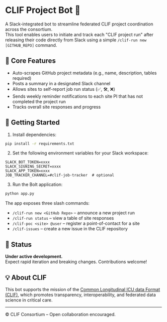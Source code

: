 # CLIF Project Bot 🤖

A Slack-integrated bot to streamline federated CLIF project coordination across the consortium.  
This tool enables users to initiate and track each "CLIF project run" after releasing their code directly from Slack using a simple `/clif-run new [GITHUB_REPO]` command.

## 🔧 Core Features
- Auto-scrapes GitHub project metadata (e.g., name, description, tables required)
- Posts a summary in a designated Slack channel
- Allows sites to self-report job run status (✅, 🛠, ❌)
- Sends weekly reminder notifications to each site PI that has not completed the project run
- Tracks overall site responses and progress

## 🚀 Getting Started

1. Install dependencies:

```bash
pip install -r requirements.txt
```

2. Set the following environment variables for your Slack workspace:

```
SLACK_BOT_TOKEN=xxxx
SLACK_SIGNING_SECRET=xxxx
SLACK_APP_TOKEN=xxxx
JOB_TRACKER_CHANNEL=#clif-job-tracker  # optional
```

3. Run the Bolt application:

```bash
python app.py
```

The app exposes three slash commands:

- `/clif-run new <GitHub Repo>` – announce a new project run
- `/clif-run status` – view a table of site responses
- `/clif-poc <site> @user` – register a point-of-contact for a site
- `/clif-issues` – create a new issue in the CLIF repository

## 🧪 Status
**Under active development.**  
Expect rapid iteration and breaking changes. Contributions welcome!

## 💡 About CLIF
This bot supports the mission of the [Common Longitudinal ICU data Format (CLIF)](http://clif-icu.com/), which promotes transparency, interoperability, and federated data science in critical care.

---

© CLIF Consortium – Open collaboration encouraged.

